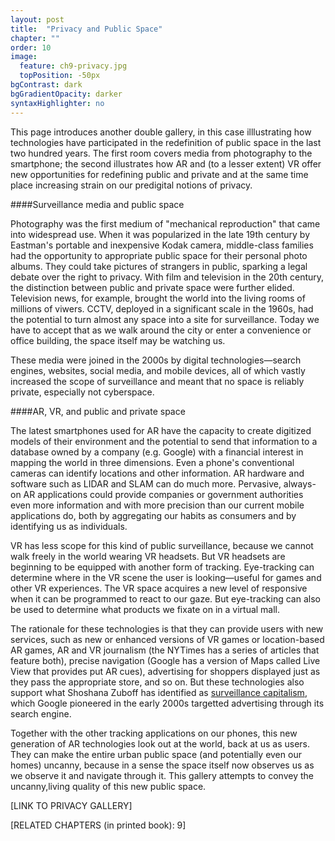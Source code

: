 ```yaml
---
layout: post
title:  "Privacy and Public Space"
chapter: ""
order: 10
image:
  feature: ch9-privacy.jpg
  topPosition: -50px
bgContrast: dark
bgGradientOpacity: darker
syntaxHighlighter: no
---
```



This page introduces another double gallery, in this case illlustrating how technologies have participated in the redefinition of public space in the last two hundred years. The first room covers media from photography to the smartphone; the second illustrates how AR and (to a lesser extent) VR offer new opportunities for redefining public and private and at the same time place increasing strain on our predigital notions of privacy. 

####Surveillance media and public space

Photography was the first medium of "mechanical reproduction" that came into widespread use. When it was popularized in the late 19th century by Eastman's portable and inexpensive Kodak camera, middle-class families had the opportunity to appropriate public space for their personal photo albums. They could take pictures of strangers in public, sparking a legal debate over the right to privacy. With film and television in the 20th century, the distinction between public and private space were further elided. Television news, for example, brought the world into the living rooms of millions of viwers. CCTV, deployed in a significant scale in the 1960s, had the potential to turn almost any space into a site for surveillance. Today we have to accept that as we walk around the city or enter a convenience or office building, the space itself may be watching us. 

These media were joined in the 2000s by digital technologies&mdash;search engines, websites, social media, and mobile devices, all of which vastly increased the scope of surveillance and meant that no space is reliably private, especially not cyberspace.


####AR, VR, and public and private space

The latest smartphones used for AR have the capacity to create digitized models of their environment and the potential to send that information to a database owned by a company (e.g. Google) with a financial interest in mapping the world in three dimensions. Even a phone's conventional cameras can identify locations and other information. AR hardware and software such as LIDAR and SLAM can do much more. Pervasive, always-on AR applications could provide companies or government authorities even more information and with more precision than our current mobile applications do, both by aggregating our habits as consumers and by identifying us as individuals.

VR has less scope for this kind of public surveillance, because we cannot walk freely in the world wearing VR headsets. But VR headsets are beginning to be equipped with another form of tracking. Eye-tracking can determine where in the VR scene the user is looking&mdash;useful for games and other VR experiences. The VR space acquires a new level of responsive when it can be programmed to react to our gaze. But eye-tracking can also be used to determine what products we fixate on in a virtual mall. 

The rationale for these technologies is that they can provide users with new services, such as new or enhanced versions of VR games or location-based AR games, AR and VR journalism (the NYTimes has a series of articles that feature both), precise navigation (Google has a version of Maps called Live View that provides put AR cues), advertising for shoppers displayed just as they pass the appropriate store, and so on. But these technologies also support what Shoshana Zuboff has identified as <a href="https://www.youtube.com/watch?v=hIXhnWUmMvw" target="_blank">surveillance capitalism</a>, which Google pioneered in the early 2000s targetted advertising through its search engine. 

Together with the other tracking applications on our phones, this new generation of AR technologies look out at the world, back at us as users. They can make the entire urban public space (and potentially even our homes) uncanny, because in a sense the space itself now observes us as we observe it and navigate through it. This gallery attempts to convey the uncanny,living quality of this new public space. 



\[LINK TO PRIVACY GALLERY\]

\[RELATED CHAPTERS (in printed book): 9\]
